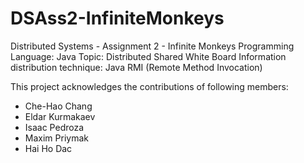 # DSAss2-InfiniteMonkeys
Distributed Systems - Assignment 2 - Infinite Monkeys
Programming Language: Java
Topic: Distributed Shared White Board
Information distribution technique: Java RMI (Remote Method Invocation)

This project acknowledges the contributions of following members:
- Che-Hao Chang
- Eldar Kurmakaev
- Isaac Pedroza
- Maxim Priymak
- Hai Ho Dac
